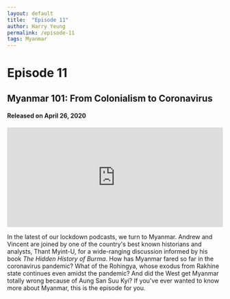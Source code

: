 ```yaml
---
layout: default
title:  "Episode 11"
author: Harry Yeung
permalink: /episode-11
tags: Myanmar
---
```


# Episode 11
## Myanmar 101: From Colonialism to Coronavirus
#### Released on April 26, 2020

<iframe src="https://open.spotify.com/embed-podcast/episode/0SToh65DEjlZGZ3Wk18uUb" width="100%" height="232" frameborder="0" allowtransparency="true" allow="encrypted-media"></iframe>

In the latest of our lockdown podcasts, we turn to Myanmar. Andrew and Vincent are joined by one of the country's best known historians and analysts, Thant Myint-U, for a wide-ranging discussion informed by his book *The Hidden History of Burma*. How has Myanmar fared so far in the coronavirus pandemic? What of the Rohingya, whose exodus from Rakhine state continues even amidst the pandemic? And did the West get Myanmar totally wrong because of Aung San Suu Kyi? If you've ever wanted to know more about Myanmar, this is the episode for you.
